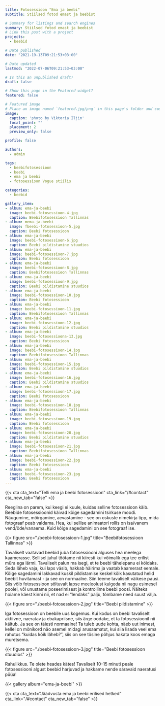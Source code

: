 ```yaml
---
title: Fotosessioon "Ema ja beebi"
subtitle: Stiilsed fotod emast ja beebist

# Summary for listings and search engines
summary: Stiilsed fotod emast ja beebist
# Link this post with a project
projects: 
  - beebid

# Date published
date: "2021-10-13T09:21:53+03:00"

# Date updated
lastmod: "2022-07-06T09:21:53+03:00"

# Is this an unpublished draft?
draft: false

# Show this page in the Featured widget?
featured: false

# Featured image
# Place an image named `featured.jpg/png` in this page's folder and customize its options here.
image:
  caption: 'photo by Viktoria Iljin'
  focal_point: ""
  placement: 2
  preview_only: false

profile: false

authors:
  - admin

tags:
  - beebifotosessioon
  - beebi
  - ema ja beebi
  - fotosessioon Vogue stiilis

categories:
  - beebid

gallery_item:
- album: ema-ja-beebi
  image: beebi-fotosessioon-4.jpg
  caption: Beebifotosessioon Tallinnas
- album: mema-ja-beebi
  image: fbeebi-fotosessioon-5.jpg
  caption: Beebi fotosessioon
- album: ema-ja-beebi
  image: beebi-fotosessioon-6.jpg
  caption: Beebi pildistamine stuudios
- album: ema-ja-beebi
  image: beebi-fotosessioon-7.jpg
  caption: Beebi fotosessioon
- album: ema-ja-beebi
  image: beebi-fotosessioon-8.jpg
  caption: Beebifotosessioon Tallinnas
- album: ema-ja-beebi
  image: beebi-fotosessioon-9.jpg
  caption: Beebi pildistamine stuudios
- album: ema-ja-beebi
  image: beebi-fotosessioon-10.jpg
  caption: Beebi fotosessioon
- album: ema-ja-beebi
  image: beebi-fotosessioon-11.jpg
  caption: Beebifotosessioon Tallinnas
- album: ema-ja-beebi
  image: beebi-fotosessioon-12.jpg
  caption: Beebi pildistamine stuudios
- album: ema-ja-beebi
  image: beebi-fotosessioona-13.jpg
  caption: Beebi fotosessioon
- album: ema-ja-beebi
  image: beebi-fotosessioon-14.jpg
  caption: Beebifotosessioon Tallinnas
- album: ema-ja-beebi
  image: beebi-fotosessioon-15.jpg
  caption: Beebi pildistamine stuudios
- album: ema-ja-beebi
  image: beebi-fotosessioon-16.jpg
  caption: Beebi pildistamine stuudios
- album: ema-ja-beebi
  image: beebi-fotosessioon-17.jpg
  caption: Beebi fotosessioon
- album: ema-ja-beebi
  image: beebi-fotosessioon-18.jpg
  caption: Beebifotosessioon Tallinnas
- album: ema-ja-beebi
  image: beebi-fotosessioon-19.jpg
  caption: Beebi fotosessioon
- album: ema-ja-beebi
  image: beebi-fotosessioon-20.jpg
  caption: Beebi pildistamine stuudios
- album: ema-ja-beebi
  image: beebi-fotosessioon-21.jpg
  caption: Beebifotosessioon Tallinnas
- album: ema-ja-beebi
  image: beebi-fotosessioon-22.jpg
  caption: Beebi fotosessioon
- album: ema-ja-beebi
  image: beebi-fotosessioon-23.jpg
  caption: Beebi fotosessioon
---
```

{{< cta cta_text="Telli ema ja beebi fotosessioon" cta_link="/#contact" cta_new_tab="false" >}}

Reeglina on parem, kui keegi ei kuule, kuidas selline fotosessioon käib. Beebide fotosessioonid käivad kõige sagedamini tsirkuse moodi. Näugumine, möirgamine, aevastamine - see on oskuste nimekirja tipp, mida fotograaf peab valdama. Hea, kui sellise animaatori rollis on isa/vanem vend/õde/vanaema. Kuid kõige sagedamini on see fotograaf ise.

{{< figure src="./beebi-fotosessioon-1.jpg" title="Beebifotosessioon Tallinnas" >}}

Tavaliselt vaatavad beebid juba fotosessiooni alguses hea meelega kaamerasse. Sellisel juhul töötame nii kiiresti kui võimalik ega tee erilist müra ega lärmi. Tavaliselt palun ma isegi, et te beebi tähelepanu ei köidaks. Seda läheb vaja, kui laps väsib, hakkab häirima ja vaatab kaamerast eemale.
Kõige sagedamini lakkavad kuskil pildistamise keskel kõik kasutatud helid beebit huvitamast - ja see on normaalne. Siin teeme tavaliselt väikese pausi.
Siis võib fotosessioon sõltuvalt lapse meeleolust kulgeda nii nagu esimesel poolel, või unustame poseerimisest ja kontrollime beebi poosi. Näiteks hoiame käest kinni nii, et nad ei “lendaks” palju, tõmbame need suust välja.

{{< figure src="./beebi-fotosessioon-2.jpg" title="Beebi pildistamine" >}}

Iga fotosessioon on beebile uus kogemus. Kui kodus on beebi tavaliselt aktiivne, naeratav ja ebakapriisne, siis ärge oodake, et ta fotosessioonil nii käitub. Ja see on täiesti normaalne! Ta tuleb uude kohta, näeb uut inimest, kellel on mõnikord näo asemel midagi arusaamatut, kui siia lisada veel ema rahutus “kuidas kõik läheb?”, siis on see tõsine põhjus hakata koos emaga muretsema.

{{< figure src="./beebi-fotosessioon-3.jpg" title="Beebi fotosessioon stuudios" >}}

Rahulikkus. Te olete heades kätes! Tavaliselt 10–15 minuti peale fotosessiooni algust beebid harjuvad ja hakkame nende säravaid naeratusi püüa!

{{< gallery album="ema-ja-beebi" >}}

{{< cta cta_text="Jäädvusta ema ja beebi erilised hetked" cta_link="/#contact" cta_new_tab="false" >}}